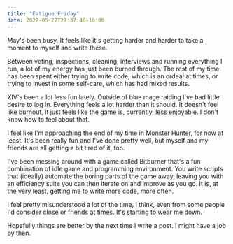 ```yaml
---
title: "Fatigue Friday"
date: 2022-05-27T21:37:46+10:00
---
```


May's been busy. It feels like it's getting harder and harder to take a moment to myself and write these.

Between voting, inspections, cleaning, interviews and running everything I run, a lot of my energy has just been burned through. The rest of my time has been spent either trying to write code, which is an ordeal at times, or trying to invest in some self-care, which has had mixed results.

XIV's been a lot less fun lately. Outside of blue mage raiding I've had little desire to log in. Everything feels a lot harder than it should. It doesn't feel like burnout, it just feels like the game is, currently, less enjoyable. I don't know how to feel about that.

I feel like I'm approaching the end of my time in Monster Hunter, for now at least. It's been really fun and I've done pretty well, but myself and my friends are all getting a bit tired of it, too.

I've been messing around with a game called Bitburner that's a fun combination of idle game and programming environment. You write scripts that (ideally) automate the boring parts of the game away, leaving you with an efficiency suite you can then iterate on and improve as you go. It is, at the very least, getting me to write more code, more often.

I feel pretty misunderstood a lot of the time, I think, even from some people I'd consider close or friends at times. It's starting to wear me down.

Hopefully things are better by the next time I write a post. I might have a job by then.
